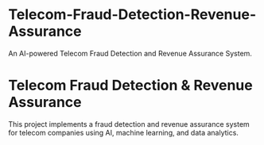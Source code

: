 # Telecom-Fraud-Detection-Revenue-Assurance
An AI-powered Telecom Fraud Detection and Revenue Assurance System.

# Telecom Fraud Detection & Revenue Assurance

This project implements a fraud detection and revenue assurance system for telecom companies using AI, machine learning, and data analytics.
